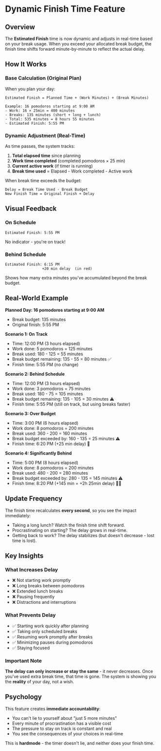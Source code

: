 # Dynamic Finish Time Feature

## Overview
The **Estimated Finish** time is now dynamic and adjusts in real-time based on your break usage. When you exceed your allocated break budget, the finish time shifts forward minute-by-minute to reflect the actual delay.

## How It Works

### Base Calculation (Original Plan)
When you plan your day:
```
Estimated Finish = Planned Time + (Work Minutes) + (Break Minutes)

Example: 16 pomodoros starting at 9:00 AM
- Work: 16 × 25min = 400 minutes
- Breaks: 135 minutes (short + long + lunch)
- Total: 535 minutes = 8 hours 55 minutes
- Estimated Finish: 5:55 PM
```

### Dynamic Adjustment (Real-Time)
As time passes, the system tracks:
1. **Total elapsed time** since planning
2. **Work time completed** (completed pomodoros × 25 min)
3. **Current active work** (if timer is running)
4. **Break time used** = Elapsed - Work completed - Active work

When break time exceeds the budget:
```
Delay = Break Time Used - Break Budget
New Finish Time = Original Finish + Delay
```

## Visual Feedback

### On Schedule
```
Estimated Finish: 5:55 PM
```
No indicator - you're on track!

### Behind Schedule
```
Estimated Finish: 6:15 PM
                 +20 min delay  (in red)
```
Shows how many extra minutes you've accumulated beyond the break budget.

## Real-World Example

**Planned Day: 16 pomodoros starting at 9:00 AM**
- Break budget: 135 minutes
- Original finish: 5:55 PM

**Scenario 1: On Track**
- Time: 12:00 PM (3 hours elapsed)
- Work done: 5 pomodoros = 125 minutes
- Break used: 180 - 125 = 55 minutes
- Break budget remaining: 135 - 55 = 80 minutes ✅
- Finish time: 5:55 PM (no change)

**Scenario 2: Behind Schedule**
- Time: 12:00 PM (3 hours elapsed)
- Work done: 3 pomodoros = 75 minutes
- Break used: 180 - 75 = 105 minutes
- Break budget remaining: 135 - 105 = 30 minutes ⚠️
- Finish time: 5:55 PM (still on track, but using breaks faster)

**Scenario 3: Over Budget**
- Time: 3:00 PM (6 hours elapsed)
- Work done: 8 pomodoros = 200 minutes
- Break used: 360 - 200 = 160 minutes
- Break budget exceeded by: 160 - 135 = 25 minutes ⚠️
- Finish time: 6:20 PM (+25 min delay) 🔴

**Scenario 4: Significantly Behind**
- Time: 5:00 PM (8 hours elapsed)
- Work done: 8 pomodoros = 200 minutes
- Break used: 480 - 200 = 280 minutes
- Break budget exceeded by: 280 - 135 = 145 minutes ⚠️
- Finish time: 8:20 PM (+145 min = +2h 25min delay) 🔴🔴

## Update Frequency
The finish time recalculates **every second**, so you see the impact immediately:
- Taking a long lunch? Watch the finish time shift forward.
- Procrastinating on starting? The delay grows in real-time.
- Getting back to work? The delay stabilizes (but doesn't decrease - lost time is lost).

## Key Insights

### What Increases Delay
- ❌ Not starting work promptly
- ❌ Long breaks between pomodoros
- ❌ Extended lunch breaks
- ❌ Pausing frequently
- ❌ Distractions and interruptions

### What Prevents Delay
- ✅ Starting work quickly after planning
- ✅ Taking only scheduled breaks
- ✅ Resuming work promptly after breaks
- ✅ Minimizing pauses during pomodoros
- ✅ Staying focused

### Important Note
**The delay can only increase or stay the same** - it never decreases. Once you've used extra break time, that time is gone. The system is showing you the **reality** of your day, not a wish.

## Psychology
This feature creates **immediate accountability**:
- You can't lie to yourself about "just 5 more minutes"
- Every minute of procrastination has a visible cost
- The pressure to stay on track is constant and real
- You see the consequences of your choices in real-time

This is **hardmode** - the timer doesn't lie, and neither does your finish time.
